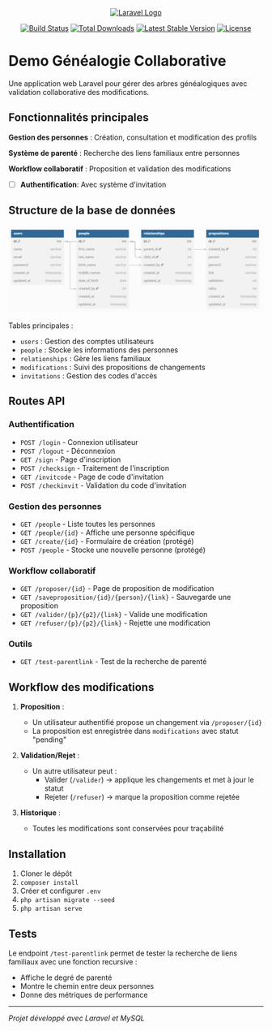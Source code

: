 <p align="center"><a href="https://laravel.com" target="_blank"><img src="https://raw.githubusercontent.com/laravel/art/master/logo-lockup/5%20SVG/2%20CMYK/1%20Full%20Color/laravel-logolockup-cmyk-red.svg" width="400" alt="Laravel Logo"></a></p>

<p align="center">
<a href="https://github.com/laravel/framework/actions"><img src="https://github.com/laravel/framework/workflows/tests/badge.svg" alt="Build Status"></a>
<a href="https://packagist.org/packages/laravel/framework"><img src="https://img.shields.io/packagist/dt/laravel/framework" alt="Total Downloads"></a>
<a href="https://packagist.org/packages/laravel/framework"><img src="https://img.shields.io/packagist/v/laravel/framework" alt="Latest Stable Version"></a>
<a href="https://packagist.org/packages/laravel/framework"><img src="https://img.shields.io/packagist/l/laravel/framework" alt="License"></a>
</p>

# Demo Généalogie Collaborative

Une application web Laravel pour gérer des arbres généalogiques avec validation collaborative des modifications.

## Fonctionnalités principales

**Gestion des personnes** : Création, consultation et modification des profils

**Système de parenté** : Recherche des liens familiaux entre personnes

**Workflow collaboratif** : Proposition et validation des modifications

* [ ] **Authentification**: Avec système d'invitation

## Structure de la base de données

![1744406064213](image/README/1744406064213.png)

Tables principales :

- `users` : Gestion des comptes utilisateurs
- `people` : Stocke les informations des personnes
- `relationships` : Gère les liens familiaux
- `modifications` : Suivi des propositions de changements
- `invitations` : Gestion des codes d'accès

## Routes API

### Authentification

- `POST /login` - Connexion utilisateur
- `POST /logout` - Déconnexion
- `GET /sign` - Page d'inscription
- `POST /checksign` - Traitement de l'inscription
- `GET /invitcode` - Page de code d'invitation
- `POST /checkinvit` - Validation du code d'invitation

### Gestion des personnes

- `GET /people` - Liste toutes les personnes
- `GET /people/{id}` - Affiche une personne spécifique
- `GET /create/{id}` - Formulaire de création (protégé)
- `POST /people` - Stocke une nouvelle personne (protégé)

### Workflow collaboratif

- `GET /proposer/{id}` - Page de proposition de modification
- `GET /saveproposition/{id}/{person}/{link}` - Sauvegarde une proposition
- `GET /valider/{p}/{p2}/{link}` - Valide une modification
- `GET /refuser/{p}/{p2}/{link}` - Rejette une modification

### Outils

- `GET /test-parentlink` - Test de la recherche de parenté

## Workflow des modifications

1. **Proposition** :

   - Un utilisateur authentifié propose un changement via `/proposer/{id}`
   - La proposition est enregistrée dans `modifications` avec statut "pending"
2. **Validation/Rejet** :

   - Un autre utilisateur peut :
     - Valider (`/valider`) → applique les changements et met à jour le statut
     - Rejeter (`/refuser`) → marque la proposition comme rejetée
3. **Historique** :

   - Toutes les modifications sont conservées pour traçabilité

## Installation

1. Cloner le dépôt
2. `composer install`
3. Créer et configurer `.env`
4. `php artisan migrate --seed`
5. `php artisan serve`

## Tests

Le endpoint `/test-parentlink` permet de tester la recherche de liens familiaux avec une fonction recursive :

- Affiche le degré de parenté
- Montre le chemin entre deux personnes
- Donne des métriques de performance

---

*Projet développé avec Laravel et MySQL*
